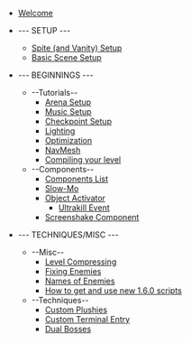 * [Welcome](README)

* --- SETUP ---

	* [Spite (and Vanity) Setup](setup-editor)
	* [Basic Scene Setup](new-scene)

* --- BEGINNINGS ---
	*  --Tutorials--
		* [Arena Setup](arena)
		* [Music Setup](music-manager)
		* [Checkpoint Setup](checkpoints)
		* [Lighting](light)
		* [Optimization](optimization)
		* [NavMesh](navmesh)
		* [Compiling your level](compiling)
	* --Components--
		* [Components List](Components_List)
		* [Slow-Mo](slowmo)
		* [Object Activator](object-activator)
			* [Ultrakill Event](ULTRAKILL-Event)
		* [Screenshake Component](screenshake)

* --- TECHNIQUES/MISC ---
 	* --Misc--
		* [Level Compressing](compress)
		* [Fixing Enemies](enemy-fix)
		* [Names of Enemies](names)
		* [How to get and use new 1.6.0 scripts](1.6.0)
	* --Techniques--
		* [Custom Plushies](plushy)
		* [Custom Terminal Entry](Custom-Terminal-Entry)
		* [Dual Bosses](Symbiote)
